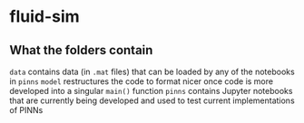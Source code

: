 # fluid-sim
## What the folders contain
```data``` contains data (in ```.mat``` files) that can be loaded by any of the notebooks in ```pinns```
```model``` restructures the code to format nicer once code is more developed into a singular ```main()``` function
```pinns``` contains Jupyter notebooks that are currently being developed and used to test current implementations of PINNs

